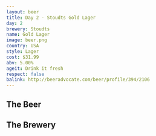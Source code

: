 ```yaml
---
layout: beer
title: Day 2 - Stoudts Gold Lager
day: 2
brewery: Stoudts
name: Gold Lager
image: beer.png
country: USA
style: Lager
cost: $31.99
abv: 5.00%
ageit: Drink it fresh
respect: false
balink: http://beeradvocate.com/beer/profile/394/2106
---
```

## The Beer

## The Brewery

